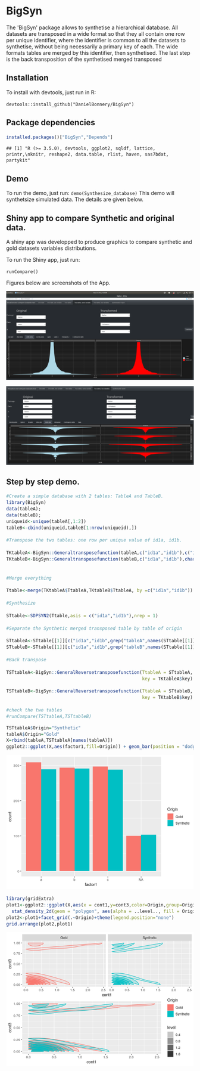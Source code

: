 
BigSyn
======

The 'BigSyn' package allows to synthetise a hierarchical database. All datasets are transposed in a wide format so that they all contain one row per unique identifier, where the identifier is common to all the datasets to synthetise, without being necessarily a primary key of each. The wide formats tables are merged by this identifier, then synthetised. The last step is the back transposition of the synthetised merged transposed

Installation
------------

To install with devtools, just run in R:

`devtools::install_github("DanielBonnery/BigSyn")`

Package dependencies
--------------------

``` r
installed.packages()["BigSyn","Depends"]
```

    ## [1] "R (>= 3.5.0), devtools, ggplot2, sqldf, lattice, printr,\nknitr, reshape2, data.table, rlist, haven, sas7bdat, partykit"

Demo
----

To run the demo, just run: `demo(Synthesize_database)` This demo will synthetsize simulated data. The details are given below.

Shiny app to compare Synthetic and original data.
-------------------------------------------------

A shiny app was developped to produce graphics to compare synthetic and gold datasets variables distributions.

To run the Shiny app, just run:

`runCompare()`

Figures below are screenshots of the App.

![](README_files/shinyapp1.png)<!-- -->

![](README_files/shinyapp2.png)<!-- -->

Step by step demo.
------------------

``` r
#Create a simple database with 2 tables: TableA and TableB.
library(BigSyn)
data(tableA);
data(tableB);
uniqueid<-unique(tableA[,1:2])
tableB<-cbind(uniqueid,tableB[1:nrow(uniqueid),])

#Transpose the two tables: one row per unique value of id1a, id1b.

TKtableA<-BigSyn::Generaltransposefunction(tableA,c("id1a","id1b"),c("id2a","id2b"))
TKtableB<-BigSyn::Generaltransposefunction(tableB,c("id1a","id1b"),character(0))


#Merge everything

Ttable<-merge(TKtableA$TtableA,TKtableB$TtableA, by =c("id1a","id1b"))

#Synthesize

STtable<-SDPSYN2(Ttable,asis = c("id1a","id1b"),nrep = 1)

#Separate the Synthetic merged transposed table by table of origin

STtableA<-STtable[[1]][c("id1a","id1b",grep("tableA",names(STtable[[1]]),value = TRUE))]
STtableB<-STtable[[1]][c("id1a","id1b",grep("tableB",names(STtable[[1]]),value = TRUE))]

#Back transpose

TSTtableA<-BigSyn::GeneralReversetransposefunction(TtableA = STtableA,
                                                   key = TKtableA$key)

TSTtableB<-BigSyn::GeneralReversetransposefunction(TtableA = STtableB,
                                                   key = TKtableB$key)

#check the two tables
#runCompare(TSTtableA,TSTtableB)
```

``` r
TSTtableA$Origin="Synthetic"
tableA$Origin="Gold"
X=rbind(tableA,TSTtableA[names(tableA)])
ggplot2::ggplot(X,aes(factor1,fill=Origin)) + geom_bar(position = "dodge")
```

![](README_files/figure-markdown_github/unnamed-chunk-4-1.png)

``` r
library(gridExtra)
plot1<-ggplot2::ggplot(X,aes(x = cont1,y=cont3,color=Origin,group=Origin))+
  stat_density_2d(geom = "polygon", aes(alpha = ..level.., fill = Origin))
plot2<-plot1+facet_grid(.~Origin)+theme(legend.position="none")
grid.arrange(plot2,plot1)
```

![](README_files/figure-markdown_github/unnamed-chunk-4-2.png)
